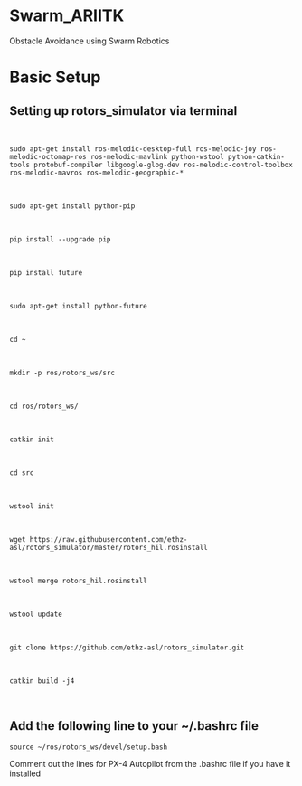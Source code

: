 # Swarm_ARIITK
Obstacle Avoidance using Swarm Robotics

# Basic Setup
## Setting up rotors_simulator via terminal
<br>

```
sudo apt-get install ros-melodic-desktop-full ros-melodic-joy ros-melodic-octomap-ros ros-melodic-mavlink python-wstool python-catkin-tools protobuf-compiler libgoogle-glog-dev ros-melodic-control-toolbox ros-melodic-mavros ros-melodic-geographic-*
```
<br>


```
sudo apt-get install python-pip
```
<br>

```
pip install --upgrade pip
```
<br>

```
pip install future
```
<br>

```
sudo apt-get install python-future
```
<br>

```
cd ~
```
<br>

```
mkdir -p ros/rotors_ws/src
```
<br>

```
cd ros/rotors_ws/
```
<br>

```
catkin init
```
<br>

```
cd src
```
<br>

```
wstool init
```
<br>

```
wget https://raw.githubusercontent.com/ethz-asl/rotors_simulator/master/rotors_hil.rosinstall
```
<br>

```
wstool merge rotors_hil.rosinstall
```
<br>

```
wstool update
```
<br>

```
git clone https://github.com/ethz-asl/rotors_simulator.git
```
<br>

```
catkin build -j4
```
<br>

## Add the following line to your ~/.bashrc file

```
source ~/ros/rotors_ws/devel/setup.bash
```
Comment out the lines for PX-4 Autopilot from the .bashrc file if you have it installed

